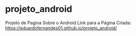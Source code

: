# projeto_android
Projeto de Pagina Sobre o Android
Link para a Página Criada:  https://eduardofernandes01.github.io/projeto_android/

